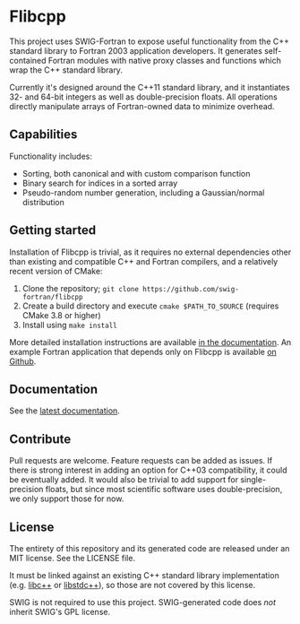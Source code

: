 # Flibcpp

This project uses SWIG-Fortran to expose useful functionality from the C++
standard library to Fortran 2003 application developers. It generates
self-contained Fortran modules with native proxy classes and functions
which wrap the C++ standard library.

Currently it's designed around the C++11 standard library, and it instantiates
32- and 64-bit integers as well as double-precision floats.
All operations directly manipulate arrays of Fortran-owned data to minimize
overhead.

## Capabilities

Functionality includes:

- Sorting, both canonical and with custom comparison function
- Binary search for indices in a sorted array
- Pseudo-random number generation, including a Gaussian/normal distribution

## Getting started

Installation of Flibcpp is trivial, as it requires no external dependencies
other than existing and compatible C++ and Fortran compilers, and a relatively
recent version of CMake:

1. Clone the repository; `git clone https://github.com/swig-fortran/flibcpp`
2. Create a build directory and execute `cmake $PATH_TO_SOURCE` (requires CMake
   3.8 or higher)
3. Install using `make install`

More detailed installation instructions are available [in the
documentation](https://flibcpp.readthedocs.io/en/latest/introduction.html#installation).
An example Fortran application that depends only on Flibcpp is
available [on Github](https://github.com/swig-fortran/flibcpp-example-app).

## Documentation

See the [latest documentation](https://flibcpp.readthedocs.io/en/latest).

## Contribute

Pull requests are welcome. Feature requests can be added as issues. If there is
strong interest in adding an option for C++03 compatibility, it could be
eventually added. It would also be trivial to add support for single-precision
floats, but since most scientific software uses double-precision, we only
support those for now.

## License

The entirety of this repository and its generated code are released under an
MIT license. See the LICENSE file.

It must be linked against an existing C++ standard library implementation (e.g.
[libc++](https://libcxx.llvm.org) or [libstdc++](https://gcc.gnu.org/wiki/Libstdc++)), so those are not covered by this license.

SWIG is not required to use this project. SWIG-generated code does _not_
inherit SWIG's GPL license.
